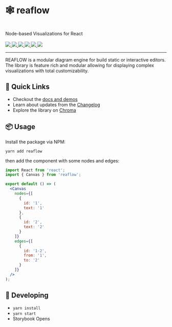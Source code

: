 <p align="center">
  <h1>🕸 reaflow</h1>
  <br />
  Node-based Visualizations for React
  <br /><br />
  <a href="https://github.com/reaviz/reaflow/workflows/build/">
    <img src="https://github.com/reaviz/reaflow/workflows/build/badge.svg?branch=master" />
  </a>
  <a href="https://npm.im/reaflow">
    <img src="https://img.shields.io/npm/v/reaflow.svg" />
  </a>
  <a href="https://npm.im/reaflow">
    <img src="https://badgen.net/npm/dw/reaflow" />
  </a>
  <a href="https://github.com/reaviz/reaflow/blob/master/LICENSE">
    <img src="https://badgen.now.sh/badge/license/apache2" />
  </a>
  <a href="https://bundlephobia.com/result?p=reaflow">
    <img src="https://badgen.net/bundlephobia/minzip/reaflow">
  </a>
  <a href="https://discord.gg/tt8wGExq35">
    <img src="https://img.shields.io/discord/773948315037073409?label=discord">
  </a>
</p>

---

REAFLOW is a modular diagram engine for build static or interactive editors.
The library is feature rich and modular allowing for displaying complex visualizations
with total customizability.

## 🚀 Quick Links
- Checkout the [docs and demos](https://reaflow.dev)
- Learn about updates from the [Changelog](CHANGELOG.md)
- Explore the library on [Chroma](https://www.chromatic.com/library?appId=5f99ba42fe88ac0022fd1147)

## 📦 Usage
Install the package via NPM:

```
yarn add reaflow
```

then add the component with some nodes and edges:

```jsx
import React from 'react';
import { Canvas } from 'reaflow';

export default () => (
  <Canvas
    nodes={[
      {
        id: '1',
        text: '1'
      },
      {
        id: '2',
        text: '2'
      }
    ]}
    edges={[
      {
        id: '1-2',
        from: '1',
        to: '2'
      }
    ]}
  />
);
```

## 🔭 Developing

- `yarn install`
- `yarn start`
- Storybook Opens
